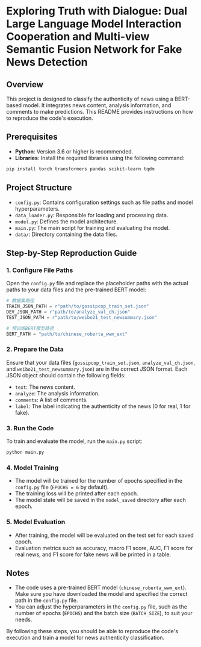 # Exploring  Truth with Dialogue: Dual Large Language Model Interaction Cooperation and Multi-view Semantic Fusion Network for Fake News Detection

## Overview
This project is designed to classify the authenticity of news using a BERT-based model. It integrates news content, analysis information, and comments to make predictions. This README provides instructions on how to reproduce the code's execution.

## Prerequisites
- **Python**: Version 3.6 or higher is recommended.
- **Libraries**: Install the required libraries using the following command:
```bash
pip install torch transformers pandas scikit-learn tqdm
```

## Project Structure
- `config.py`: Contains configuration settings such as file paths and model hyperparameters.
- `data_loader.py`: Responsible for loading and processing data.
- `model.py`: Defines the model architecture.
- `main.py`: The main script for training and evaluating the model.
- `data/`: Directory containing the data files.

## Step-by-Step Reproduction Guide

### 1. Configure File Paths
Open the `config.py` file and replace the placeholder paths with the actual paths to your data files and the pre-trained BERT model:
```python
# 数据集路径
TRAIN_JSON_PATH = r"path/to/gossipcop_train_set.json"
DEV_JSON_PATH = r"path/to/analyze_val_ch.json"
TEST_JSON_PATH = r"path/to/weibo21_test_newsummary.json"

# 预训练BERT模型路径
BERT_PATH = "path/to/chinese_roberta_wwm_ext"
```

### 2. Prepare the Data
Ensure that your data files (`gossipcop_train_set.json`, `analyze_val_ch.json`, and `weibo21_test_newsummary.json`) are in the correct JSON format. Each JSON object should contain the following fields:
- `text`: The news content.
- `analyze`: The analysis information.
- `comments`: A list of comments.
- `label`: The label indicating the authenticity of the news (0 for real, 1 for fake).

### 3. Run the Code
To train and evaluate the model, run the `main.py` script:
```bash
python main.py
```

### 4. Model Training
- The model will be trained for the number of epochs specified in the `config.py` file (`EPOCHS = 6` by default).
- The training loss will be printed after each epoch.
- The model state will be saved in the `model_saved` directory after each epoch.

### 5. Model Evaluation
- After training, the model will be evaluated on the test set for each saved epoch.
- Evaluation metrics such as accuracy, macro F1 score, AUC, F1 score for real news, and F1 score for fake news will be printed in a table.

## Notes
- The code uses a pre-trained BERT model (`chinese_roberta_wwm_ext`). Make sure you have downloaded the model and specified the correct path in the `config.py` file.
- You can adjust the hyperparameters in the `config.py` file, such as the number of epochs (`EPOCHS`) and the batch size (`BATCH_SIZE`), to suit your needs.

By following these steps, you should be able to reproduce the code's execution and train a model for news authenticity classification.
